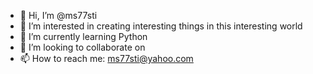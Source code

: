 - 👋 Hi, I’m @ms77sti
- 👀 I’m interested in creating interesting things in this interesting world
- 🌱 I’m currently learning Python
- 💞️ I’m looking to collaborate on 
- 📫 How to reach me: ms77sti@yahoo.com

<!---
ms77sti/ms77sti is a ✨ special ✨ repository because its `README.md` (this file) appears on your GitHub profile.
You can click the Preview link to take a look at your changes.
--->
